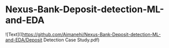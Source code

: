 # Nexus-Bank-Deposit-detection-ML-and-EDA
![Text]((https://github.com/Aimanehi/Nexus-Bank-Deposit-detection-ML-and-EDA/Deposit Detection Case Study.pdf)

